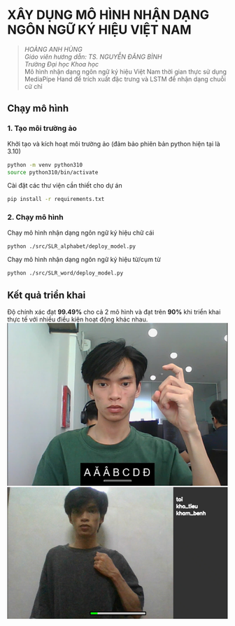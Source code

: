 # XÂY DỤNG MÔ HÌNH NHẬN DẠNG NGÔN NGỮ KÝ HIỆU VIỆT NAM
> *HOÀNG ANH HÙNG*  
> *Giáo viên hướng dẫn: TS. NGUYỄN ĐĂNG BÌNH*  
> *Trường Đại học Khoa học*  
Mô hình nhận dạng ngôn ngữ ký hiệu Việt Nam thời gian thực sử dụng MediaPipe Hand để trích xuất đặc trưng và LSTM để nhận dạng chuỗi cử chỉ

## Chạy mô hình
### 1. Tạo môi trường ảo

Khởi tạo và kích hoạt môi trường ảo (đảm bảo phiên bản python hiện tại là 3.10)
```bash
python -m venv python310
source python310/bin/activate
```

Cài đặt các thư viện cần thiết cho dự án
```bash
pip install -r requirements.txt
```

### 2. Chạy mô hình

Chạy mô hình nhận dạng ngôn ngữ ký hiệu chữ cái
```bash
python ./src/SLR_alphabet/deploy_model.py
```

Chạy mô hình nhận dạng ngôn ngữ ký hiệu từ/cụm từ
```bash
python ./src/SLR_word/deploy_model.py
```

## Kết quả triển khai
Độ chính xác đạt **99.49%** cho cả 2 mô hình và đạt trên **90%** khi triển khai thực tế với nhiều điều kiện hoạt động khác nhau.
![SLR alphabet](evaluation/test/image_1.png)
![SLR word](evaluation/test/image_2.png)
